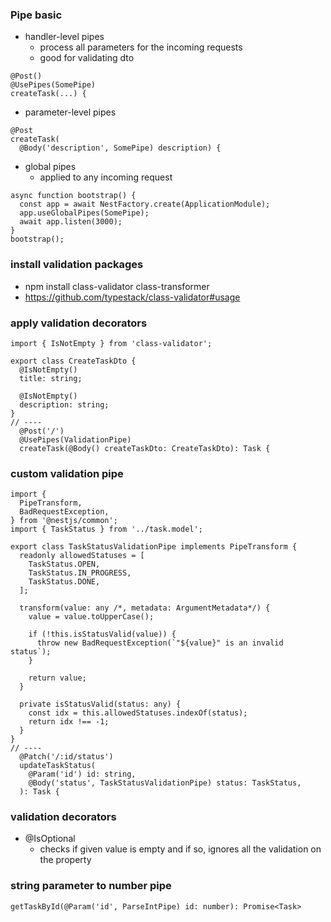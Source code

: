 ### Pipe basic
- handler-level pipes
  - process all parameters for the incoming requests
  - good for validating dto
```
@Post()
@UsePipes(SomePipe)
createTask(...) {
```
- parameter-level pipes
```
@Post
createTask(
  @Body('description', SomePipe) description) {
```
- global pipes
  - applied to any incoming request
```
async function bootstrap() {
  const app = await NestFactory.create(ApplicationModule);
  app.useGlobalPipes(SomePipe);
  await app.listen(3000);
}
bootstrap();
```

### install validation packages
- npm install class-validator class-transformer
- https://github.com/typestack/class-validator#usage

### apply validation decorators
```
import { IsNotEmpty } from 'class-validator';

export class CreateTaskDto {
  @IsNotEmpty()
  title: string;

  @IsNotEmpty()
  description: string;
}
// ----
  @Post('/')
  @UsePipes(ValidationPipe)
  createTask(@Body() createTaskDto: CreateTaskDto): Task {
```

### custom validation pipe
```
import {
  PipeTransform,
  BadRequestException,
} from '@nestjs/common';
import { TaskStatus } from '../task.model';

export class TaskStatusValidationPipe implements PipeTransform {
  readonly allowedStatuses = [
    TaskStatus.OPEN,
    TaskStatus.IN_PROGRESS,
    TaskStatus.DONE,
  ];

  transform(value: any /*, metadata: ArgumentMetadata*/) {
    value = value.toUpperCase();

    if (!this.isStatusValid(value)) {
      throw new BadRequestException(`"${value}" is an invalid status`);
    }

    return value;
  }

  private isStatusValid(status: any) {
    const idx = this.allowedStatuses.indexOf(status);
    return idx !== -1;
  }
}
// ----
  @Patch('/:id/status')
  updateTaskStatus(
    @Param('id') id: string,
    @Body('status', TaskStatusValidationPipe) status: TaskStatus,
  ): Task {

```

### validation decorators
- @IsOptional
  - checks if given value is empty and if so, ignores all the validation on the property

### string parameter to number pipe
```
getTaskById(@Param('id', ParseIntPipe) id: number): Promise<Task>
```
